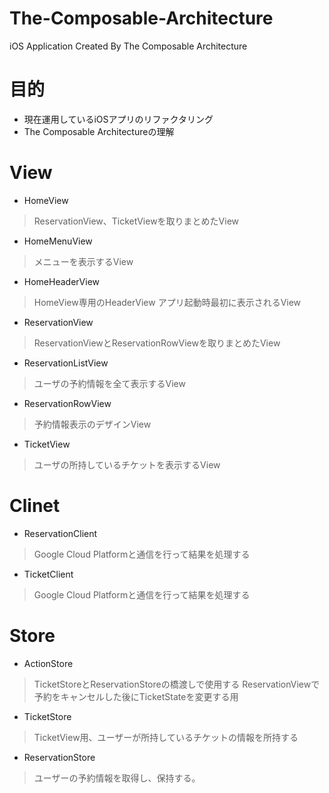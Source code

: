 # The-Composable-Architecture
iOS Application Created By The Composable Architecture

# 目的
- 現在運用しているiOSアプリのリファクタリング
- The Composable Architectureの理解

# View
- HomeView
> ReservationView、TicketViewを取りまとめたView
- HomeMenuView
> メニューを表示するView
- HomeHeaderView
> HomeView専用のHeaderView
> アプリ起動時最初に表示されるView
- ReservationView
> ReservationViewとReservationRowViewを取りまとめたView
- ReservationListView
> ユーザの予約情報を全て表示するView
- ReservationRowView
> 予約情報表示のデザインView
- TicketView
> ユーザの所持しているチケットを表示するView

# Clinet
- ReservationClient
> Google Cloud Platformと通信を行って結果を処理する
- TicketClient
> Google Cloud Platformと通信を行って結果を処理する

# Store
- ActionStore
> TicketStoreとReservationStoreの橋渡しで使用する
> ReservationViewで予約をキャンセルした後にTicketStateを変更する用
- TicketStore
> TicketView用、ユーザーが所持しているチケットの情報を所持する
- ReservationStore
> ユーザーの予約情報を取得し、保持する。



